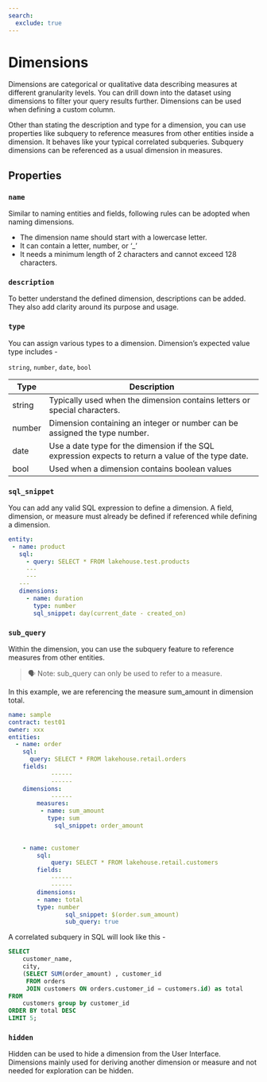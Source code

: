 ```yaml
---
search:
  exclude: true
---
```


# Dimensions

Dimensions are categorical or qualitative data describing measures at different granularity levels. You can drill down into the dataset using dimensions to filter your query results further. Dimensions can be used when defining a custom column.

Other than stating the description and type for a dimension, you can use properties like subquery to reference measures from other entities inside a dimension. It behaves like your typical correlated subqueries. Subquery dimensions can be referenced as a usual dimension in measures.

## Properties

### **`name`**

Similar to naming entities and fields, following rules can be adopted when naming dimensions.

- The dimension name should start with a lowercase letter.
- It can contain a letter, number, or ‘_’
- It needs a minimum length of 2 characters and cannot exceed 128 characters.

### **`description`**

To better understand the defined dimension, descriptions can be added. They also add clarity around its purpose and usage.

### **`type`**

You can assign various types to a dimension. Dimension’s expected value type includes -

`string`, `number`, `date`, `bool`

| Type | Description |
| --- | --- |
| string | Typically used when the dimension contains letters or special characters.  |
| number | Dimension containing an integer or number can be assigned the type number. |
| date | Use a date type for the dimension if the SQL expression expects to return a value of the type date. |
| bool | Used when a dimension contains boolean values |

### **`sql_snippet`**

You can add any valid SQL expression to define a dimension. A field, dimension, or measure must already be defined if referenced while defining a dimension.

```yaml
entity:
 - name: product
   sql:
     - query: SELECT * FROM lakehouse.test.products
     ---
     ---
   ---
   dimensions:
     - name: duration
       type: number
       sql_snippet: day(current_date - created_on)
```

### **`sub_query`**

Within the dimension, you can use the subquery feature to reference measures from other entities. 

> 🗣 Note: sub_query can only be used to refer to a measure.

In this example, we are referencing the measure sum_amount in dimension total.

```yaml
name: sample
contract: test01
owner: xxx
entities:
  - name: order
    sql:
      query: SELECT * FROM lakehouse.retail.orders
    fields:
			------
			------
    dimensions:
			------
		measures:
		 - name: sum_amount
		   type: sum
			 sql_snippet: order_amount
		
			
	- name: customer
		sql:
			query: SELECT * FROM lakehouse.retail.customers
		fields:
			------
			------
		dimensions:
	    - name: total
        type: number
				sql_snippet: $(order.sum_amount)
				sub_query: true
```

A correlated subquery in SQL will look like this -

```sql
SELECT 
    customer_name,
    city,
    (SELECT SUM(order_amount) , customer_id
     FROM orders
     JOIN customers ON orders.customer_id = customers.id) as total
FROM
    customers group by customer_id
ORDER BY total DESC
LIMIT 5;
```

### **`hidden`**

Hidden can be used to hide a dimension from the User Interface. Dimensions mainly used for deriving another dimension or measure and not needed for exploration can be hidden.